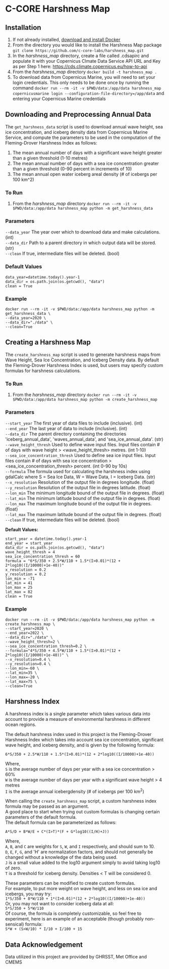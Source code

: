# C-CORE Harshness Map

## Installation

1. If not already installed, [download and install Docker](https://docs.docker.com/engine/install/)
2. From the directory you would like to install the Harshness Map package `git clone https://github.com/c-core-labs/harshness_map.git`
3. In the *harshness_map* directory, create a file called .cdsapirc and populate it with your Copernicus Clmate Data Service API URL and Key as per Step 1 here: https://cds.climate.copernicus.eu/how-to-api
4. From the *harshness_map* directory `docker build -t harshness_map .`
5. To download data from Copernicus Marine, you will need to set your login credentials. This only needs to be done once by running the command `docker run --rm -it -v $PWD/data:/app/data harshness_map copernicusmarine login --configuration-file-directory=/app/data` and entering your Copernicus Marine credentials

## Downloading and Preprocessing Annual Data
The `get_harshness_data` script is used to download annual wave height, sea ice concentration, and iceberg density data
from Copernicus Marine Service, and compute the parameters to be used in the computation of the 
Fleming-Drover Harshness Index as follows:
1. The mean annual number of days with a significant wave height greater than a given threshold (1-10 metres)
2. The mean annual number of days with a sea ice concentration greater than a given threshold (0-90 percent in increments of 10)
3. The mean annual open water iceberg areal density (# of icebergs per 100 km^2)

### To Run
1. From the *harshness_map* directory `docker run --rm -it -v $PWD/data:/app/data harshness_map python -m get_harshness_data`

### Parameters
`--data_year` The year over which to download data and make calculations. (int)  
`--data_dir` Path to a parent directory in which output data will be stored. (str)  
`--clean` If true, intermediate files will be deleted. (bool)  

### Default Values
```
data_year=datetime.today().year-1  
data_dir = os.path.join(os.getcwd(), "data")  
clean = True
```

### Example
```
docker run --rm -it -v $PWD/data:/app/data harshness_map python -m get_harshness_data \
--data_year=2020 \
--data_dir="./data" \
--clean=True
```
## Creating a Harshness Map
The `create_harshness_map` script is used to generate harshness maps from Wave Height, Sea Ice Concentration, and Iceberg Density data.
By default the Fleming-Drover Harshness Index is used, but users may specify custom formulas for harshness calculations.

### To Run
1. From the *harshness_map* directory `docker run --rm -it -v $PWD/data:/app/data harshness_map python -m create_harshness_map`

### Parameters
`--start_year` The first year of data files to include (inclusive). (int)  
`--end_year` The last year of data to include (inclusive). (int)  
`--data_dir` The parent directory containing the directories 'iceberg_annual_data', 'waves_annual_data', and 'sea_ice_annual_data'. (str)  
`--wave_height_thresh` Used to define wave input files. Input files contain # of days with wave height > <wave_height_thresh> metres. (int 1-10)  
`--sea_ice_concentration_thresh` Used to define sea ice input files. Input files contain # of days with sea ice concentration > <sea_ice_concentration_thresh> percent. (int 0-90 by 10s)  
`--formula` The formula used for calculating the harshness index using gdalCalc where S = Sea Ice Data, W = Wave Data, I = Iceberg Data. (str)  
`--x_resolution` Resolution of the output file in degrees longitude. (float)  
`--y_resolution` Resolution of the output file in degrees latitude. (float)  
`--lon_min` The minimum longitude bound of the output file in degrees. (float)  
`--lat_min` The minimum latitude bound of the output file in degrees. (float)  
`--lon_max` The maximum longitude bound of the output file in degrees. (float)  
`--lat_max` The maximum latitude bound of the output file in degrees. (float)  
`--clean` If true, intermediate files will be deleted. (bool)  

**Default Values:**  
```
start_year = datetime.today().year-1  
end_year = start_year  
data_dir = os.path.join(os.getcwd(), "data")  
wave_height_thresh = 4  
sea_ice_concentration_thresh = 60  
formula = "6*S/350 + 2.5*W/110 + 1.5*(I>0.01)*(12 + 2*log10((I/10000)+1e-40))"  
x_resolution = 0.2  
y_resolution = 0.2  
lon_min = -71  
lat_min = 41  
lon_max = 25  
lat_max = 82  
clean = True  
```

### Example
```
docker run --rm -it -v $PWD/data:/app/data harshness_map python -m create_harshness_map \
--start_year=2020 \
--end_year=2022 \
--data_dir="./data" \
--wave_height_thresh=2 \
--sea_ice_concentration_thresh=0.2 \
--formula="4*S/350 + 4.5*W/110 + 1.5*(I>0.01)*(12 + 2*log10((I/10000)+1e-40))" \
--x_resolution=0.4 \
--y_resolution=0.4 \
--lon_min=-60 \
--lat_min=35 \
--lon_max=-20 \
--lat_max=75 \
--clean=True
```

## Harshness Index
A harshness index is a single parameter which takes various data into account to provide a measure of environmental harshness in different ocean regions.  
  
The default harshness index used in this project is the Fleming-Drover Harshness Index which takes into account sea ice concentration, significant wave height, and iceberg density, and is given by the following formula:  
  
`6*S/350 + 2.5*W/110 + 1.5*(I>0.01)*(12 + 2*log10((I/10000)+1e-40))`  
  
Where,  
`S` is the average number of days per year with a sea ice concentration > 60%  
`W` is the average number of days per year with a significant wave height > 4 metres  
`I` is the average annual icebergdensity (# of icebergs per 100 km<sup>2</sup>)  
  
When calling the `create_harshness_map` script, a custom harshness index formula may be passed as an argument.  
A good place to start when trying out custom formulas is changing certain parameters of the default formula.  
The default formula can be parameterized as follows:  
  
`A*S/D + B*W/E + C*(I>T)*(F + G*log10((I/H)+J))`  

Where,  
`A`, `B`, and `C` are weights for `S`, `W`, and `I` respectively, and should sum to 10.  
`D`, `E`, `F`, `G`, and 'H' are normalization factors, and should not generally be changed without a knowledge of the data being used.  
`J` is a small value added to the log10 argument simply to avoid taking log10 of zero.  
`T` is a threshold for iceberg density. Densities < T will be considered 0.  

These parameters can be modified to create custom formulas.  
For example, to put more weight on wave height, and less on sea ice and icebergs, you may try:  
`1*S/350 + 8*W/110 + 1*(I>0.01)*(12 + 2*log10((I/10000)+1e-40))`  
Or, you may not want to consider iceberg data at all:  
`5*S/350 + 5*W/110`  
Of course, the formula is completely customizable, so feel free to experiment, here is an example of an acceptable (though probably non-sensical) formula:  
`S*W + (S>W/10) * I/10 + I/100 + 15` 



## Data Acknowledgement
Data utilized in this project are provided by GHRSST, Met Office and CMEMS


